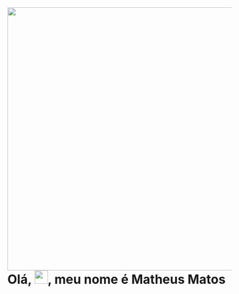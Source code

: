 <img align="right" height="590em" src="https://raw.githubusercontent.com/gist/maykbrito/618ef18e3bbb7cdfd200f3a4fc1aabc6/raw/201d47c76006c99fe0dc55ea92e76bdca5537f08/githubcard.svg"/>
<h1 align="left">Olá, <img src="https://raw.githubusercontent.com/kaueMarques/kaueMarques/master/hi.gif" height="30px">, meu nome é Matheus Matos</h1>



<!---
- 👋 I'm a Systems Analysis and Development student, graduating this year. My goal is to become an excellent front end programmer, to the point of being proud of myself!
- 👀 I’m interested in ...
- 🌱 I’m currently learning ...
- 💞️ I’m looking to collaborate on ...
- 📫 How to reach me ...

<!---
MatheusMathos/MatheusMathos is a ✨ special ✨ repository because its `README.md` (this file) appears on your GitHub profile.
You can click the Preview link to take a look at your changes.
--->
